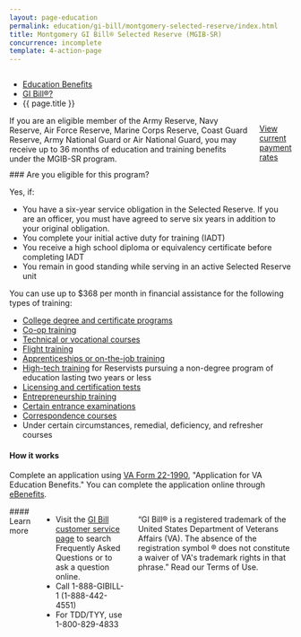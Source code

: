 ```yaml
---
layout: page-education
permalink: education/gi-bill/montgomery-selected-reserve/index.html
title: Montgomery GI Bill® Selected Reserve (MGIB-SR)
concurrence: incomplete
template: 4-action-page
---
```


<div class="splash" markdown="0">
<div class="row" markdown="0">
<div class="small-12 columns" markdown="0">

<ul class="breadcrumbs" role="menubar" aria-label="Primary">
<li class="parent"><a href="{{ site.url }}/education/">Education Benefits</a></li>
<li class="parent"><a href="{{ site.url }}/education/gi-bill/">GI Bill®?</a></li>
<li class="active">{{ page.title }}</li>
</ul>

</div>
</div>
</div>

<div class="main" role="main" markdown="0">

<!--<div class="action-bar">
  <div class="row">
    <div class="small-12 columns">

    </div>
  </div>  
</div>-->

<div class="section one" markdown="0">
<div class="primary" markdown="0">
<div class="row" markdown="0">
<div class="small-12 columns" markdown="1">
If you are an eligible member of the Army Reserve, Navy Reserve, Air Force Reserve, Marine Corps Reserve, Coast Guard Reserve, Army National Guard or Air National Guard, you may receive up to 36 months of education and training benefits under the MGIB-SR program. 

[View current payment rates](http://www.benefits.va.gov/gibill/resources/benefits_resources/rate_tables.asp#ch1606)
</div>
<div class="small-12 columns" markdown="1">
<div class="call-out">
### Are you eligible for this program?

Yes, if:

- You have a six-year service obligation in the Selected Reserve. If you are an officer, you must have agreed to serve six years in addition to your original obligation.
- You complete your initial active duty for training (IADT)
- You receive a high school diploma or equivalency certificate before completing IADT
- You remain in good standing while serving in an active Selected Reserve unit

You can use up to $368 per month in financial assistance for the following types of training:

- [College degree and certificate programs](http://www.benefits.va.gov/gibill/higher_learning.asp)
- [Co-op training](http://www.benefits.va.gov/gibill/coop_training.asp)
- [Technical or vocational courses](http://www.benefits.va.gov/gibill/non_college_degree.asp)
- [Flight training](http://www.benefits.va.gov/gibill/flight_training.asp)
- [Apprenticeships or on-the-job training](http://www.benefits.va.gov/gibill/onthejob_apprenticeship.asp)
- [High-tech training](http://www.benefits.va.gov/gibill/accelerated_payments.asp) for Reservists pursuing a non-degree program of education lasting two years or less
- [Licensing and certification tests](http://www.benefits.va.gov/gibill/licensing_certification.asp)
- [Entrepreneurship training](http://www.benefits.va.gov/gibill/entrepreneurship_training.asp)
- [Certain entrance examinations](http://www.benefits.va.gov/gibill/national_testing.asp)
- [Correspondence courses](http://www.benefits.va.gov/gibill/corresponence_training.asp)
- Under certain circumstances, remedial, deficiency, and refresher courses

#### How it works

Complete an application using [VA Form 22-1990](http://www.vba.va.gov/pubs/forms/VBA-22-1990-ARE.pdf), "Application for VA Education Benefits."  You can complete the application online through [eBenefits](http://www.ebenefits.va.gov/ebenefits/vonapp).
</div>
</div>

<div class="small-12 columns" markdown="1">
#### Learn more

-	Visit the [GI Bill customer service page](http://gibill.custhelp.com/) to search Frequently Asked Questions or to ask a question online.
-	Call 1-888-GIBILL-1 (1-888-442-4551)
-	For TDD/TYY, use 1-800-829-4833


“GI Bill® is a registered trademark of the United States Department of Veterans Affairs (VA). The absence of the registration symbol ® does not constitute a waiver of VA's trademark rights in that phrase.” Read our Terms of Use.
</div>

</div>
</div>


</div>
